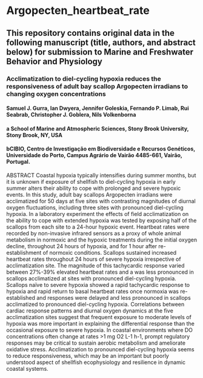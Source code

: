 # Argopecten_heartbeat_rate
## This repository contains original data in the following manuscript (title, authors, and abstract below) for submission to Marine and Freshwater Behavior and Physiology

### Acclimatization to diel-cycling hypoxia reduces the responsiveness of adult bay scallop Argopecten irradians to changing oxygen concentrations 

#### Samuel J. Gurra, Ian Dwyera, Jennifer Goleskia, Fernando P. Limab, Rui Seabrab, Christopher J. Goblera, Nils Volkenborna

#### a School of Marine and Atmospheric Sciences, Stony Brook University, Stony Brook, NY, USA
#### bCIBIO, Centro de Investigação em Biodiversidade e Recursos Genéticos, Universidade do Porto, Campus Agrário de Vairão 4485-661, Vairão, Portugal.
 
ABSTRACT
Coastal hypoxia typically intensifies during summer months, but it is unknown if exposure of shellfish to diel-cycling hypoxia in early summer alters their ability to cope with prolonged and severe hypoxic events. In this study, adult bay scallops Argopecten irradians were acclimatized for 50 days at five sites with contrasting magnitudes of diurnal oxygen fluctuations, including three sites with pronounced diel-cycling hypoxia. In a laboratory experiment the effects of field acclimatization on the ability to cope with extended hypoxia was tested by exposing half of the scallops from each site to a 24-hour hypoxic event. Heartbeat rates were recorded by non-invasive infrared sensors as a proxy of whole animal metabolism in normoxic and the hypoxic treatments during the initial oxygen decline, throughout 24 hours of hypoxia, and for 1 hour after re-establishment of normoxic conditions. Scallops sustained increased heartbeat rates throughout 24 hours of severe hypoxia irrespective of acclimatization site. The magnitude of this tachycardic response varied between 27%-39% elevated heartbeat rates and a was less pronounced in scallops acclimatized at sites with pronounced diel-cycling hypoxia. Scallops naïve to severe hypoxia showed a rapid tachycardic response to hypoxia and rapid return to basal heartbeat rates once normoxia was re-established and responses were delayed and less pronounced in scallops acclimatized to pronounced diel-cycling hypoxia. Correlations between cardiac response patterns and diurnal oxygen dynamics at the five acclimatization sites suggest that frequent exposure to moderate levels of hypoxia was more important in explaining the differential response than the occasional exposure to severe hypoxia. In coastal environments where DO concentrations often change at rates >1 mg O2 L-1 h-1, prompt regulatory responses may be critical to sustain aerobic metabolism and ameliorate oxidative stress. Acclimatization to pronounced diel-cycling hypoxia seems to reduce responsiveness, which may be an important but poorly understood aspect of shellfish ecophysiology and resilience in dynamic coastal systems.
